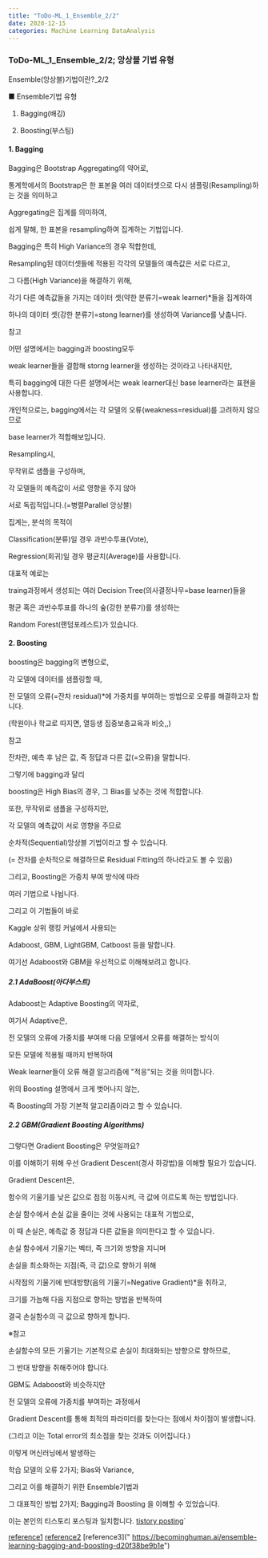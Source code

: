 ```yaml
---
title: "ToDo-ML_1_Ensemble_2/2"
date: 2020-12-15
categories: Machine Learning DataAnalysis  
---
```


### ToDo-ML_1_Ensemble_2/2; 앙상블 기법 유형
Ensemble(앙상블)기법이란?_2/2


■ Ensemble기법 유형

1. Bagging(배깅)

2. Boosting(부스팅)



#### 1. Bagging

Bagging은 Bootstrap Aggregating의 약어로,


통계학에서의 Bootstrap은 한 표본을 여러 데이터셋으로 다시 샘플링(Resampling)하는 것을 의미하고

Aggregating은 집계를 의미하여,

쉽게 말해, 한 표본을 resampling하여 집계하는 기법입니다.



Bagging은 특히 High Variance의 경우 적합한데,



Resampling된 데이터셋들에 적용된 각각의 모델들의 예측값은 서로 다르고,

그 다름(High Variance)을 해결하기 위해,

각기 다른 예측값들을 가지는 데이터 셋(약한 분류기=weak learner)*들을 집계하여

하나의 데이터 셋(강한 분류기=stong learner)를 생성하여 Variance를 낮춥니다.



참고

어떤 설명에서는 bagging과 boosting모두

weak learner들을 결합해 storng learner을 생성하는 것이라고 나타내지만,

특히 bagging에 대한 다른 설명에서는 weak learner대신 base learner라는 표현을 사용합니다.

개인적으로는, bagging에서는 각 모델의 오류(weakness=residual)를 고려하지 않으므로

base learner가 적합해보입니다. 




Resampling시, 

무작위로 샘플을 구성하며,

각 모델들의 예측값이 서로 영향을 주지 않아

서로 독립적입니다.(=병렬Parallel 앙상블)



집계는, 분석의 목적이

Classification(분류)일 경우 과반수투표(Vote),

Regression(회귀)일 경우 평균치(Average)를 사용합니다.




대표적 예로는 

traing과정에서 생성되는 여러 Decision Tree(의사결정나무=base learner)들을 

평균 혹은 과반수투표를 하나의 숲(강한 분류기)를 생성하는

Random Forest(랜덤포레스트)가 있습니다.



#### 2. Boosting



boosting은 bagging의 변형으로,

각 모델에 데이터를 샘플링할 때, 

전 모델의 오류(=잔차 residual)*에 가중치를 부여하는 방법으로 오류를 해결하고자 합니다. 

(학원이나 학교로 따지면, 열등생 집중보충교육과 비슷,,)



참고

잔차란, 예측 후 남은 값, 즉 정답과 다른 값(=오류)을 말합니다.



그렇기에 bagging과 달리

boosting은 High Bias의 경우, 그 Bias를 낮추는 것에 적합합니다. 



또한, 무작위로 샘플을 구성하지만, 

각 모델의 예측값이 서로 영향을 주므로

순차적(Sequential)앙상블 기법이라고 할 수 있습니다. 

(= 잔차를 순차적으로 해결하므로 Residual Fitting의 하나라고도 볼 수 있음)



그리고, Boosting은 가중치 부여 방식에 따라

여러 기법으로 나뉩니다.


그리고 이 기법들이 바로

Kaggle 상위 랭킹 커널에서 사용되는

Adaboost, GBM, LightGBM, Catboost 등을 말합니다. 

여기선 Adaboost와 GBM을 우선적으로 이해해보려고 합니다.



##### 2.1 AdaBoost(아다부스트)

Adaboost는 Adaptive Boosting의 약자로,

여기서 Adaptive은,

전 모델의 오류에 가중치를 부여해 다음 모델에서 오류를 해결하는 방식이

모든 모델에 적용될 때까지 반복하여

Weak learner들이 오류 해결 알고리즘에 "적응"되는 것을 의미합니다.



위의 Boosting 설명에서 크게 벗어나지 않는,

즉 Boosting의 가장 기본적 알고리즘이라고 할 수 있습니다.



##### 2.2 GBM(Gradient Boosting Algorithms)

그렇다면 Gradient Boosting은 무엇일까요?

이를 이해하기 위해 우선 Gradient Descent(경사 하강법)을 이해할 필요가 있습니다.



Gradient Descent은,

함수의 기울기를 낮은 값으로 점점 이동시켜, 극 값에 이르도록 하는 방법입니다.


손실 함수에서 손실 값을 줄이는 것에 사용되는 대표적 기법으로, 

이 때 손실은, 예측값 중 정답과 다른 값들을 의미한다고 할 수 있습니다. 



손실 함수에서 기울기는 벡터, 즉 크기와 방향을 지니며

손실을 최소화하는 지점(즉, 극 값)으로 향하기 위해

시작점의 기울기에 반대방향(음의 기울기=Negative Gradient)*을 취하고,

크기를 가늠해 다음 지점으로 향하는 방법을 반복하여

결국 손실함수의 극 값으로 향하게 합니다.  


※참고

손실함수의 모든 기울기는 기본적으로 손실이 최대화되는 방향으로 향하므로,

그 반대 방향을 취해주어야 합니다. 



GBM도 Adaboost와 비슷하지만

전 모델의 오류에 가중치를 부여하는 과정에서

Gradient Descent를 통해 최적의 파라미터를 찾는다는 점에서 차이점이 발생합니다.

(그리고 이는 Total error의 최소점을 찾는 것과도 이어집니다.)





이렇게 머신러닝에서 발생하는

학습 모델의 오류 2가지; Bias와 Variance,



그리고 이를 해결하기 위한 Ensemble기법과

그 대표적인 방법 2가지; Bagging과 Boosting 을 이해할 수 있었습니다.


이는 본인의 티스토리 포스팅과 일치합니다.
[tistory posting]("https://todo-data.tistory.com/6")`

[reference1]("https://www.slideshare.net/freepsw/boosting-bagging-vs-boosting")
[reference2]("https://developers.google.com/machine-learning/crash-course/reducing-loss/gradient-descent?hl=ko")
[reference3](" https://becominghuman.ai/ensemble-learning-bagging-and-boosting-d20f38be9b1e")
